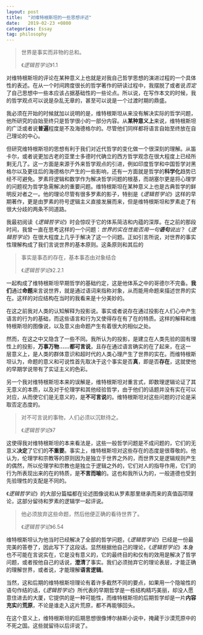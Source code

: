 ```yaml
---
layout: post
title:  "对维特根斯坦的一些思想评述"
date:   2019-02-23 +0800
categories: Essay
tag: philosophy
---
```


> 世界是事实而非物的总和。
>
> 《*逻辑哲学论*》1.1

对维特根斯坦的评论在某种意义上也就是对我自己哲学思想的演进过程的一个具体性的表述。在从一个时间跨度很长的哲学著作的研读过程中，我摆脱了或者说*否定*了自己思想中一些本应该占据基础性的一些论点。所以说，在写作本文的时候，我的哲学观点可以说是杂乱无章的，甚至可以说是一个过渡时期的鼎盛。

我必须在开始的时候就加以说明的是，维特根斯坦从来没有解决实际的哲学问题，他所研究的自始至终只是哲学很小的一部分内容。从**某种意义上**来说，维特根斯坦的广泛或者说**普遍**程度是不及海德格尔的。尽管他们同样都将语言自始至终放在自己理论的中心。

但研究维特根斯坦的思想有利于我们对近代哲学的变化做一个很深刻的理解。从笛卡尔，或者说更加古老的亚里士多德时代确立的西方哲学观念在很大程度上已经所剩无几了。这一方面是来源于外来哲学观点的引进，例如印度哲学和中国哲学对黑格尔以及更往后的海德格尔产生的一些影响，还有一方面就是哲学的**科学化**趋势已经不可避免。罗素将逻辑和数学作为解决哲学问题的根基，而胡塞尔更是将心理学的问题视为哲学急需解决的重要问题。维特根斯坦在某种意义上也是古典哲学的鲜明反对者之一。他的理论尽管有很多罗素的影子，特别是《*逻辑哲学论*》这样的早期著作，更是由罗素的符号逻辑主义直接发展而来，但是维特根斯坦和罗素走了有很大分歧的两条不同道路。

我最初阅读《*逻辑哲学论*》时会惊叹于它的体系简洁和内蕴的深厚。在之前的那段时间，我曾一直在思考这样的一个问题：*世界的实在性能否用一句**语句**说出*？《*逻辑哲学论*》在很大程度上几乎于解决了这一个问题。正如引言所说，对世界的事实性理解构成了我们言说世界的基本原则。这条原则和其后的

> 事实是事态的存在，基本事态由对象结合
>
> 《*逻辑哲学论*》2.2.1

一起构成了维特根斯坦早期哲学的基础约定，这是他体系之中的哥德尔不完备。**我们**通过**命题**来言说世界，就是通过语词来指称对象，从而能用命题来描述世界的实在。这样的对应结构在当时的我看来是十分美妙的。

在这之前我对人类的认知解释为投影说。事实或者说存在通过投影在人们心中产生语言的行为的基础，而这些语言和行为又使得存在有了在的特质。这样的解释和维特根斯坦的图像说，以及意义由命题产生有着很大的相似之处。

然而，在这之中又隐含了一些不同。我所认为的投影，是建立在人类先验的固有理性上的投影，**万事万物……都可言说**，且存在通过语言确实的在了起来，在这一层意义上，是人类的群体意识和超时代的人类心理产生了世界的实在。而维特根斯坦认为，命题的意义和可说性首先取决于这个事实是否**真**，即是否**存在**，这就使他的早期学说带有了实证主义的色彩。

另一个我对维特根斯坦本来的误解是，维特根斯坦对重言式，即数理逻辑论证了其无意义的本质，以及对于伦理学和其他经验哲学，由于他们的话题并没有实在可以对应，从而使它们是无意义的，是**不可言说**的。维特根斯坦对这些问题的讨论是采取否定态度的。

> 对不可言说的事物，人们必须以沉默待之。
>
> 《*逻辑哲学论*》7

这使得我对维特根斯坦的本来看法是，这些一般哲学问题是不成问题的，它们的无意义**决定**了它们的**不重要**。事实上，维特根斯坦对这些存在的态度是很尊敬的。他认为，伦理学和宗教等的原则因为是独立于世界之外的，而世界又是逻辑规则产生的偶然，所以伦理学和宗教也是独立于逻辑之外的，它们对人的指导作用，它们的行为所表现出来的在的特质，是**不言而喻**的。这也和我所认为的，一般道德也受到先验理性的支配是不同的。

《*逻辑哲学论*》的大部分篇幅都在论述图像说和从罗素那里继承而来的真值函项理论，这部分留待和罗素的逻辑学一起评说。

> 他必须放弃这些命题，然后他便正确的看待世界了。
>
> 《*逻辑哲学论*》6.54

维特根斯坦认为他当时已经解决了全部的哲学问题，《*逻辑哲学论*》已经是一份最完美的答卷了，因此写下了这段话。显然根据他自己的理论，《*逻辑哲学论*》本身也不可能在言说实在，它是没有意义的，它的最终目的和仅有的效用是解决了哲学问题，或者按他自己的话说，**澄清**了事实。我们必须抛弃它的理论表层，才能正确的理解世界，或者说，才能理解**语言逻辑**。

当然，这和后期的维特根斯坦理论有着许多截然不同的要点，如果用一个隐喻性的语句作结的话，《*逻辑哲学论*》所代表的早期哲学是一栋结构精巧美丽，却没人愿意住进去的大厦，它提供的是一种可能性，而维特根斯坦的后期哲学却是一片**内容充实**的**荒原**，不论是谁走入这片荒原，都不再能够回头。

在这个意义上，维特根斯坦的后期思想很像博尔赫斯小说中，掩藏于沙漠荒原中的不死之国。这些就留待以后评说了。
